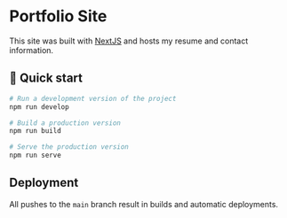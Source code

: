 # Portfolio Site

This site was built with [NextJS](https://www.nextjs.org) and hosts my resume and contact information.

## 🚀 Quick start

```sh
# Run a development version of the project
npm run develop

# Build a production version
npm run build

# Serve the production version
npm run serve
```

## Deployment

All pushes to the `main` branch result in builds and automatic deployments.